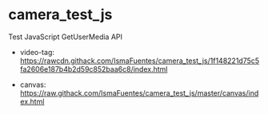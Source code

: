 # camera_test_js

Test JavaScript GetUserMedia API

- video-tag: https://rawcdn.githack.com/IsmaFuentes/camera_test_js/1f148221d75c5fa2606e187b4b2d59c852baa6c8/index.html

- canvas: https://raw.githack.com/IsmaFuentes/camera_test_js/master/canvas/index.html

